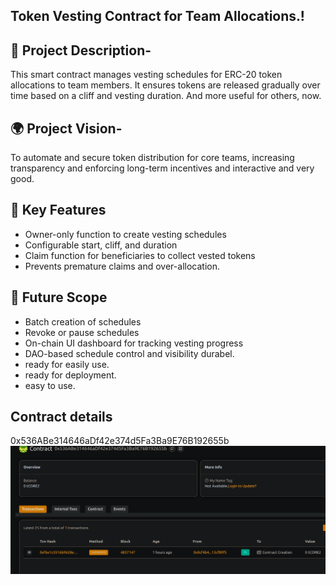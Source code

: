 ## Token Vesting Contract for Team Allocations.!

## 📖 Project Description-

This smart contract manages vesting schedules for ERC-20 token allocations to team members. It ensures tokens are released gradually over time based on a cliff and vesting duration. And more useful for others, now.

## 🌍 Project Vision-

To automate and secure token distribution for core teams, increasing transparency and enforcing long-term incentives and interactive and very good.

## 🔑 Key Features 

- Owner-only function to create vesting schedules
- Configurable start, cliff, and duration
- Claim function for beneficiaries to collect vested tokens
- Prevents premature claims and over-allocation.

## 🚀 Future Scope

- Batch creation of schedules
- Revoke or pause schedules
- On-chain UI dashboard for tracking vesting progress
- DAO-based schedule control and visibility durabel.
- ready for easily use.
- ready for deployment.
- easy to use.

## Contract details
0x536ABe314646aDf42e374d5Fa3Ba9E76B192655b![alt text](image.png)
